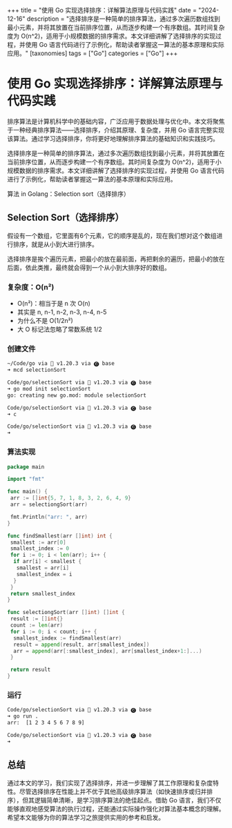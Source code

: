 +++
title = "使用 Go 实现选择排序：详解算法原理与代码实践"
date = "2024-12-16"
description = "选择排序是一种简单的排序算法，通过多次遍历数组找到最小元素，并将其放置在当前排序位置，从而逐步构建一个有序数组。其时间复杂度为 O(n^2)，适用于小规模数据的排序需求。本文详细讲解了选择排序的实现过程，并使用 Go 语言代码进行了示例化，帮助读者掌握这一算法的基本原理和实际应用。"
[taxonomies]
tags = ["Go"]
categories = ["Go"]
+++

# 使用 Go 实现选择排序：详解算法原理与代码实践

排序算法是计算机科学中的基础内容，广泛应用于数据处理与优化中。本文将聚焦于一种经典排序算法——选择排序，介绍其原理、复杂度，并用 Go 语言完整实现该算法。通过学习选择排序，你将更好地理解排序算法的基础知识和实践技巧。

选择排序是一种简单的排序算法，通过多次遍历数组找到最小元素，并将其放置在当前排序位置，从而逐步构建一个有序数组。其时间复杂度为 O(n^2)，适用于小规模数据的排序需求。本文详细讲解了选择排序的实现过程，并使用 Go 语言代码进行了示例化，帮助读者掌握这一算法的基本原理和实际应用。

算法 in Golang：Selection sort（选择排序）

## Selection Sort（选择排序）

假设有一个数组，它里面有6个元素，它的顺序是乱的，现在我们想对这个数组进行排序，就是从小到大进行排序。

选择排序是挨个遍历元素，把最小的放在最前面，再把剩余的遍历，把最小的放在后面，依此类推，最终就会得到一个从小到大排序好的数组。

### 复杂度：O(n²)

- O(n²)：相当于是 n 次 O(n)
- 其实是 n, n-1, n-2, n-3, n-4, n-5
- 为什么不是 O(1/2n²)
- 大 O 标记法忽略了常数系统 1/2

### 创建文件

```bash
~/Code/go via 🐹 v1.20.3 via 🅒 base
➜ mcd selectionSort

Code/go/selectionSort via 🐹 v1.20.3 via 🅒 base
➜ go mod init selectionSort
go: creating new go.mod: module selectionSort

Code/go/selectionSort via 🐹 v1.20.3 via 🅒 base
➜ c

Code/go/selectionSort via 🐹 v1.20.3 via 🅒 base
➜
```

### 算法实现

```go
package main

import "fmt"

func main() {
 arr := []int{5, 7, 1, 8, 3, 2, 6, 4, 9}
 arr = selectiongSort(arr)

 fmt.Println("arr: ", arr)
}

func findSmallest(arr []int) int {
 smallest := arr[0]
 smallest_index := 0
 for i := 0; i < len(arr); i++ {
  if arr[i] < smallest {
   smallest = arr[i]
   smallest_index = i
  }
 }
 return smallest_index
}

func selectiongSort(arr []int) []int {
 result := []int{}
 count := len(arr)
 for i := 0; i < count; i++ {
  smallest_index := findSmallest(arr)
  result = append(result, arr[smallest_index])
  arr = append(arr[:smallest_index], arr[smallest_index+1:]...)
 }

 return result
}

```

### 运行

```bash
Code/go/selectionSort via 🐹 v1.20.3 via 🅒 base 
➜ go run .
arr:  [1 2 3 4 5 6 7 8 9]

Code/go/selectionSort via 🐹 v1.20.3 via 🅒 base 
➜ 
```

## 总结

通过本文的学习，我们实现了选择排序，并进一步理解了其工作原理和复杂度特性。尽管选择排序在性能上并不优于其他高级排序算法（如快速排序或归并排序），但其逻辑简单清晰，是学习排序算法的绝佳起点。借助 Go 语言，我们不仅能够直观地感受算法的执行过程，还能通过实际操作强化对算法基本概念的理解。希望本文能够为你的算法学习之旅提供实用的参考和启发。
